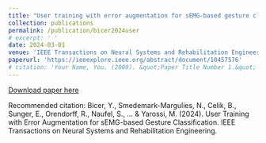 ```yaml
---
title: "User training with error augmentation for sEMG-based gesture classification"
collection: publications
permalink: /publication/bicer2024user
# excerpt: ' '
date: 2024-03-01
venue: 'IEEE Transactions on Neural Systems and Rehabilitation Engineering'
paperurl: 'https://ieeexplore.ieee.org/abstract/document/10457576'
# citation: 'Your Name, You. (2009). &quot;Paper Title Number 1.&quot; <i>Journal 1</i>. 1(1).'
---
```


[Download paper here](https://ieeexplore.ieee.org/stamp/stamp.jsp?arnumber=10457576)

Recommended citation: Bicer, Y., Smedemark-Margulies, N., Celik, B., Sunger, E., Orendorff, R., Naufel, S., ... & Yarossi, M. (2024). User Training with Error Augmentation for sEMG-based Gesture Classification. IEEE Transactions on Neural Systems and Rehabilitation Engineering.